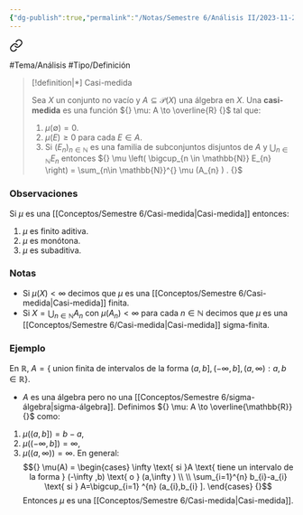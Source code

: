 ```yaml
---
{"dg-publish":true,"permalink":"/Notas/Semestre 6/Análisis II/2023-11-23/"}
---
```



<div class="transclusion internal-embed is-loaded"><a class="markdown-embed-link" href="/conceptos/semestre-6/casi-medida/" aria-label="Open link"><svg xmlns="http://www.w3.org/2000/svg" width="24" height="24" viewBox="0 0 24 24" fill="none" stroke="currentColor" stroke-width="2" stroke-linecap="round" stroke-linejoin="round" class="svg-icon lucide-link"><path d="M10 13a5 5 0 0 0 7.54.54l3-3a5 5 0 0 0-7.07-7.07l-1.72 1.71"></path><path d="M14 11a5 5 0 0 0-7.54-.54l-3 3a5 5 0 0 0 7.07 7.07l1.71-1.71"></path></svg></a><div class="markdown-embed">




#Tema/Análisis  #Tipo/Definición 

> [!definition|*] Casi-medida
> 
> Sea ${} X {}$ un conjunto no vacío y ${} A\subseteq \mathcal{P}(X) {}$ una álgebra en ${} X {}$. Una **casi-medida** es una función ${} \mu: A \to \overline{R} {}$ tal que:
> 1. ${} \mu(\emptyset)=0 {}$.
> 2. ${} \mu(E)\geq 0 {}$ para cada ${} E \in A {}$.
> 3. Si ${} (E_{n})_{n \in \mathbb{N}} {}$ es una familia de subconjuntos disjuntos de ${} A {}$ y ${} \bigcup_{n \in \mathbb{N}}E_{n} {}$ entonces
> 	${} \mu \left( \bigcup_{n \in  \mathbb{N}} E_{n}  \right) = \sum_{n\in \mathbb{N}}^{} \mu (A_{n} ) . {}$

</div></div>


### Observaciones
Si ${} \mu {}$ es una [[Conceptos/Semestre 6/Casi-medida\|Casi-medida]] entonces:
1. ${} \mu {}$ es finito aditiva.
2. ${} \mu {}$ es monótona.
3. ${} \mu {}$ es subaditiva.

### Notas
- Si ${} \mu(X)< \infty {}$ decimos que ${} \mu {}$ es una [[Conceptos/Semestre 6/Casi-medida\|Casi-medida]] finita.
- Si ${} X= \bigcup_{n \in \mathbb{N}}A_{n} {}$ con ${} \mu(A_{n})<\infty {}$ para cada ${} n \in \mathbb{N} {}$ decimos que ${} \mu {}$ es una [[Conceptos/Semestre 6/Casi-medida\|Casi-medida]] sigma-finita.

### Ejemplo 
En ${} \mathbb{R} {}$, $A= \left\{ \text{ union finita de intervalos de la forma } (a,b], (-\infty,b], (a,\infty): a,b \in\mathbb{R} \right\}$.
- ${} A {}$ es una álgebra pero no una [[Conceptos/Semestre 6/sigma-álgebra\|sigma-álgebra]].
Definimos ${} \mu: A \to \overline{\mathbb{R}} {}$ como:
1. ${} \mu((a,b])=b-a {}$,
2. ${} \mu((-\infty,b])=\infty {}$, 
3. ${} \mu((a,\infty))=\infty {}$.
En general:
$${} \mu(A) = \begin{cases} \infty \text{ si }A \text{ tiene un intervalo de la forma } (-\infty ,b) \text{ o } (a,\infty ) \\ \\
\sum_{i=1}^{n} b_{i}-a_{i} \text{ si } A=\bigcup_{i=1} ^{n} (a_{i},b_{i}  ].      \end{cases} {}$$
Entonces ${} \mu {}$ es una [[Conceptos/Semestre 6/Casi-medida\|Casi-medida]]. 
 
